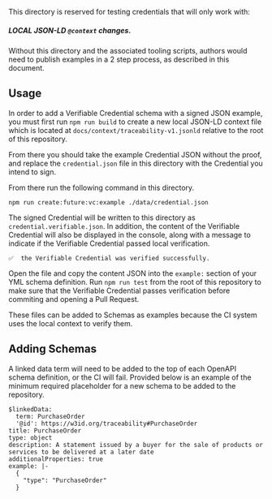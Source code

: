 This directory is reserved for testing credentials that will only work with:

##### LOCAL JSON-LD `@context` changes.

Without this directory and the associated tooling scripts, authors would need to publish examples in a 2 step process,
as described in this document.

## Usage

In order to add a Verifiable Credential schema with a signed JSON example,
you must first run `npm run build` to create a new local JSON-LD context file which is located at
`docs/context/traceability-v1.jsonld` relative to the root of this repository.

From there you should take the example Credential JSON without the proof,
and replace the `credential.json` file in this directory with the Credential you intend to sign.

From there run the following command in this directory.

```
npm run create:future:vc:example ./data/credential.json
```

The signed Credential will be written to this directory as `credential.verifiable.json`.
In addition, the content of the Verifiable Credential will also be displayed in the
console, along with a message to indicate if the Verifiable Credential passed local verification.

```
✅  the Verifiable Credential was verified successfully.
```

Open the file and copy the content JSON into the `example:` section of your YML schema
definition. Run `npm run test` from the root of this repository to make sure that the
Verifiable Credential passes verification before commiting and opening a Pull Request.

These files can be added to Schemas as examples because the CI system uses the local context to verify them.

## Adding Schemas

A linked data term will need to be added to the top of each OpenAPI schema definition, or the CI will fail.
Provided below is an example of the minimum required placeholder for a new schema to be added to the repository.

```
$linkedData:
  term: PurchaseOrder
  '@id': https://w3id.org/traceability#PurchaseOrder
title: PurchaseOrder
type: object
description: A statement issued by a buyer for the sale of products or services to be delivered at a later date
additionalProperties: true
example: |-
  {
    "type": "PurchaseOrder"
  }
```
